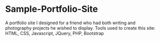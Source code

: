 Sample-Portfolio-Site
=====================
A portfolio site I designed for a friend who had both writing and photography projects he wished to display.
Tools used to create this site: HTML, CSS, Javascript, JQuery, PHP, Bootstrap

